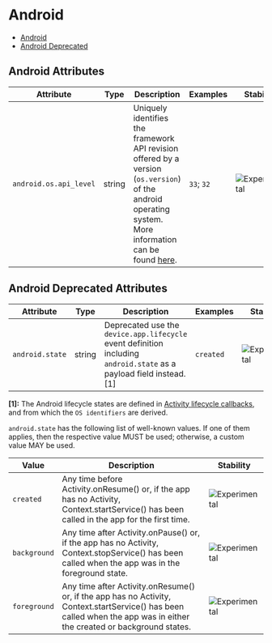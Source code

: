 <!--- Hugo front matter used to generate the website version of this page:
--->

<!-- NOTE: THIS FILE IS AUTOGENERATED. DO NOT EDIT BY HAND. -->
<!-- see templates/registry/markdown/attribute_namespace.md.j2 -->

# Android

- [Android](#android-attributes)
- [Android Deprecated](#android-deprecated-attributes)

## Android Attributes

| Attribute              | Type   | Description                                                                                                                                                                                                                               | Examples   | Stability                                                        |
| ---------------------- | ------ | ----------------------------------------------------------------------------------------------------------------------------------------------------------------------------------------------------------------------------------------- | ---------- | ---------------------------------------------------------------- |
| `android.os.api_level` | string | Uniquely identifies the framework API revision offered by a version (`os.version`) of the android operating system. More information can be found [here](https://developer.android.com/guide/topics/manifest/uses-sdk-element#ApiLevels). | `33`; `32` | ![Experimental](https://img.shields.io/badge/-experimental-blue) |

## Android Deprecated Attributes

| Attribute       | Type   | Description                                                                                                          | Examples  | Stability                                                        |
| --------------- | ------ | -------------------------------------------------------------------------------------------------------------------- | --------- | ---------------------------------------------------------------- |
| `android.state` | string | Deprecated use the `device.app.lifecycle` event definition including `android.state` as a payload field instead. [1] | `created` | ![Experimental](https://img.shields.io/badge/-experimental-blue) |

**[1]:** The Android lifecycle states are defined in [Activity lifecycle callbacks](https://developer.android.com/guide/components/activities/activity-lifecycle#lc), and from which the `OS identifiers` are derived.

`android.state` has the following list of well-known values. If one of them applies, then the respective value MUST be used; otherwise, a custom value MAY be used.

| Value        | Description                                                                                                                                                            | Stability                                                        |
| ------------ | ---------------------------------------------------------------------------------------------------------------------------------------------------------------------- | ---------------------------------------------------------------- |
| `created`    | Any time before Activity.onResume() or, if the app has no Activity, Context.startService() has been called in the app for the first time.                              | ![Experimental](https://img.shields.io/badge/-experimental-blue) |
| `background` | Any time after Activity.onPause() or, if the app has no Activity, Context.stopService() has been called when the app was in the foreground state.                      | ![Experimental](https://img.shields.io/badge/-experimental-blue) |
| `foreground` | Any time after Activity.onResume() or, if the app has no Activity, Context.startService() has been called when the app was in either the created or background states. | ![Experimental](https://img.shields.io/badge/-experimental-blue) |
